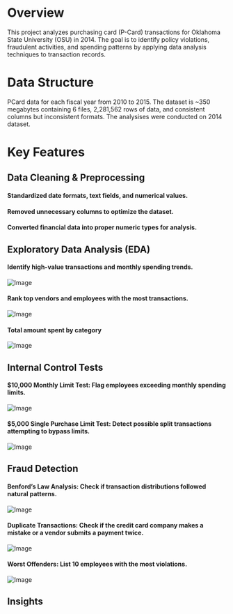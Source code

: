 # Overview
This project analyzes purchasing card (P-Card) transactions for Oklahoma State University (OSU) in 2014. The goal is to identify policy violations, fraudulent activities, and spending patterns by applying data analysis techniques to transaction records.
# Data Structure
PCard data for each fiscal year from 2010 to 2015. The dataset is ~350 megabytes containing 6 files, 2,281,562 rows of data, and consistent columns but inconsistent formats.
The analysises were conducted on 2014 dataset.
# Key Features
## Data Cleaning & Preprocessing
#### Standardized date formats, text fields, and numerical values.
#### Removed unnecessary columns to optimize the dataset.
#### Converted financial data into proper numeric types for analysis.
## Exploratory Data Analysis (EDA)
#### Identify high-value transactions and monthly spending trends.
![Image](https://github.com/user-attachments/assets/f771d921-3cde-4282-a7e2-68b57f3bb69e)
#### Rank top vendors and employees with the most transactions.
![Image](https://github.com/user-attachments/assets/fd0f727b-ac91-444c-9c75-54ef8eab22cb)
#### Total amount spent by category
![Image](https://github.com/user-attachments/assets/d5825d10-6aa1-462c-a5bb-b9e8d58ad473)
## Internal Control Tests
#### $10,000 Monthly Limit Test: Flag employees exceeding monthly spending limits.
![Image](https://github.com/user-attachments/assets/212d904e-dc21-436d-b4b6-0e6592c9f10f)
#### $5,000 Single Purchase Limit Test: Detect possible split transactions attempting to bypass limits.
![Image](https://github.com/user-attachments/assets/8b63c562-6e9a-4582-9bbc-3b39be8464e7)
## Fraud Detection
#### Benford’s Law Analysis: Check if transaction distributions followed natural patterns.
![Image](https://github.com/user-attachments/assets/42510de8-ecea-4705-929c-443eb00f1e4f)
#### Duplicate Transactions: Check if the credit card company makes a mistake or a vendor submits a payment twice.
![Image](https://github.com/user-attachments/assets/35edfe03-3541-4092-92d1-74a92f6442a6)
#### Worst Offenders: List 10 employees with the most violations.
![Image](https://github.com/user-attachments/assets/65d4fdcd-f8e5-42ec-ae6e-f16fc9e6d36c)
## Insights
